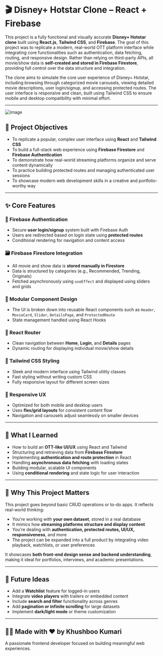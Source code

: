 # 🎬 Disney+ Hotstar Clone – React + Firebase

This project is a fully functional and visually accurate **Disney+ Hotstar clone** built using **React.js**, **Tailwind CSS**, and **Firebase**. The goal of this project was to replicate a modern, real-world OTT platform interface while integrating core functionalities such as authentication, data fetching, routing, and responsive design. Rather than relying on third-party APIs, all movie/show data is **self-created and stored in Firebase Firestore**, providing full control over the data structure and integration.

The clone aims to simulate the core user experience of Disney+ Hotstar, including browsing through categorized movie carousels, viewing detailed movie descriptions, user login/signup, and accessing protected routes. The user interface is responsive and clean, built using Tailwind CSS to ensure mobile and desktop compatibility with minimal effort.

---
![image](https://github.com/user-attachments/assets/3b319051-c50e-4b26-94dc-266c7c01f6eb)

## 🌟 Project Objectives

- To replicate a popular, complex user interface using **React** and **Tailwind CSS**
- To build a full-stack web experience using **Firebase Firestore** and **Firebase Authentication**
- To demonstrate how real-world streaming platforms organize and serve content dynamically
- To practice building protected routes and managing authenticated user sessions
- To showcase modern web development skills in a creative and portfolio-worthy way

---

## ✨ Core Features

### 🔐 Firebase Authentication  
- Secure **user login/signup** system built with Firebase Auth  
- Users are redirected based on login state using **protected routes**  
- Conditional rendering for navigation and content access

### 🗃️ Firebase Firestore Integration  
- All movie and show data is **stored manually in Firestore**  
- Data is structured by categories (e.g., Recommended, Trending, Originals)  
- Fetched asynchronously using `useEffect` and displayed using sliders and grids

### 🧩 Modular Component Design  
- The UI is broken down into reusable React components such as `Header`, `MovieCard`, `Slider`, `DetailsPage`, and `ProtectedRoute`  
- State management handled using React Hooks

### 🧭 React Router  
- Clean navigation between **Home**, **Login**, and **Details** pages  
- Dynamic routing for displaying individual movie/show details

### 🎨 Tailwind CSS Styling  
- Sleek and modern interface using Tailwind utility classes  
- Fast styling without writing custom CSS  
- Fully responsive layout for different screen sizes

### 📱 Responsive UX  
- Optimized for both mobile and desktop users  
- Uses **flex/grid layouts** for consistent content flow  
- Navigation and carousels adjust seamlessly on smaller devices

---

## 🧠 What I Learned

- How to build an **OTT-like UI/UX** using React and Tailwind
- Structuring and retrieving data from **Firebase Firestore**
- Implementing **authentication and route protection** in React
- Handling **asynchronous data fetching** with loading states
- Building modular, scalable UI components
- Using **conditional rendering** and state logic for user interaction

---

## 🚀 Why This Project Matters

This project goes beyond basic CRUD operations or to-do apps. It reflects real-world thinking:
- You’re working with **your own dataset**, stored in a real database
- It mimics how **streaming platforms structure and display content**
- You're dealing with **authentication, protected routes, UI/UX, responsiveness**, and more
- The project can be expanded into a full product by integrating video playback, watchlists, or user preferences

It showcases **both front-end design sense and backend understanding**, making it ideal for portfolios, interviews, and academic presentations.

---

## 🧩 Future Ideas

- Add a **Watchlist** feature for logged-in users  
- Integrate **video players** with trailers or embedded content  
- Include **search and filter** functionality across genres  
- Add **pagination or infinite scrolling** for large datasets  
- Implement **dark/light mode** or theme customization

---

## 🙋‍♀️ Made with ❤️ by Khushboo Kumari

A passionate frontend developer focused on building meaningful web experiences.
